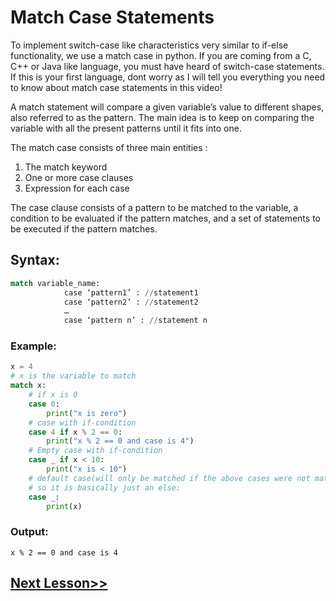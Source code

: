# Match Case Statements
To implement switch-case like characteristics very similar to if-else functionality, we use a match case in python. If you are coming from a C, C++ or Java like language, you must have heard of switch-case statements. If this is your first language, dont worry as I will tell you everything you need to know about match case statements in this video!

A match statement will compare a given variable’s value to different shapes, also referred to as the pattern. The main idea is to keep on comparing the variable with all the present patterns until it fits into one.

The match case consists of three main entities :

1. The match keyword
2. One or more case clauses
3. Expression for each case

The case clause consists of a pattern to be matched to the variable, a condition to be evaluated if the pattern matches, and a set of statements to be executed if the pattern matches.
## Syntax:
```python
match variable_name:
            case ‘pattern1’ : //statement1
            case ‘pattern2’ : //statement2
            …            
            case ‘pattern n’ : //statement n
```
### Example:
```python
x = 4
# x is the variable to match
match x:
    # if x is 0
    case 0:
        print("x is zero")
    # case with if-condition
    case 4 if x % 2 == 0:
        print("x % 2 == 0 and case is 4")
    # Empty case with if-condition
    case _ if x < 10:
        print("x is < 10")
    # default case(will only be matched if the above cases were not matched)
    # so it is basically just an else:
    case _:
        print(x)
```
### Output:
```
x % 2 == 0 and case is 4
```
## [Next Lesson>>](https://replit.com/@codewithharry/17-Day17-For-Loops)
